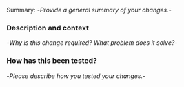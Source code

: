 Summary: -*Provide a general summary of your changes.*-

### Description and context

-*Why is this change required? What problem does it solve?*-

### How has this been tested?

-*Please describe how you tested your changes.*-

